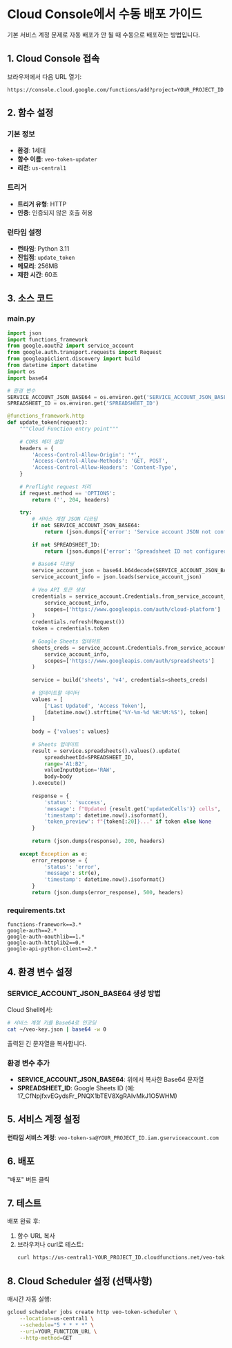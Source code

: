# Cloud Console에서 수동 배포 가이드

기본 서비스 계정 문제로 자동 배포가 안 될 때 수동으로 배포하는 방법입니다.

## 1. Cloud Console 접속

브라우저에서 다음 URL 열기:
```
https://console.cloud.google.com/functions/add?project=YOUR_PROJECT_ID
```

## 2. 함수 설정

### 기본 정보
- **환경**: 1세대
- **함수 이름**: `veo-token-updater`
- **리전**: `us-central1`

### 트리거
- **트리거 유형**: HTTP
- **인증**: 인증되지 않은 호출 허용

### 런타임 설정
- **런타임**: Python 3.11
- **진입점**: `update_token`
- **메모리**: 256MB
- **제한 시간**: 60초

## 3. 소스 코드

### main.py
```python
import json
import functions_framework
from google.oauth2 import service_account
from google.auth.transport.requests import Request
from googleapiclient.discovery import build
from datetime import datetime
import os
import base64

# 환경 변수
SERVICE_ACCOUNT_JSON_BASE64 = os.environ.get('SERVICE_ACCOUNT_JSON_BASE64')
SPREADSHEET_ID = os.environ.get('SPREADSHEET_ID')

@functions_framework.http
def update_token(request):
    """Cloud Function entry point"""
    
    # CORS 헤더 설정
    headers = {
        'Access-Control-Allow-Origin': '*',
        'Access-Control-Allow-Methods': 'GET, POST',
        'Access-Control-Allow-Headers': 'Content-Type',
    }
    
    # Preflight request 처리
    if request.method == 'OPTIONS':
        return ('', 204, headers)
    
    try:
        # 서비스 계정 JSON 디코딩
        if not SERVICE_ACCOUNT_JSON_BASE64:
            return (json.dumps({'error': 'Service account JSON not configured'}), 500, headers)
            
        if not SPREADSHEET_ID:
            return (json.dumps({'error': 'Spreadsheet ID not configured'}), 500, headers)
        
        # Base64 디코딩
        service_account_json = base64.b64decode(SERVICE_ACCOUNT_JSON_BASE64).decode('utf-8')
        service_account_info = json.loads(service_account_json)
        
        # Veo API 토큰 생성
        credentials = service_account.Credentials.from_service_account_info(
            service_account_info,
            scopes=['https://www.googleapis.com/auth/cloud-platform']
        )
        credentials.refresh(Request())
        token = credentials.token
        
        # Google Sheets 업데이트
        sheets_creds = service_account.Credentials.from_service_account_info(
            service_account_info,
            scopes=['https://www.googleapis.com/auth/spreadsheets']
        )
        
        service = build('sheets', 'v4', credentials=sheets_creds)
        
        # 업데이트할 데이터
        values = [
            ['Last Updated', 'Access Token'],
            [datetime.now().strftime('%Y-%m-%d %H:%M:%S'), token]
        ]
        
        body = {'values': values}
        
        # Sheets 업데이트
        result = service.spreadsheets().values().update(
            spreadsheetId=SPREADSHEET_ID,
            range='A1:B2',
            valueInputOption='RAW',
            body=body
        ).execute()
        
        response = {
            'status': 'success',
            'message': f"Updated {result.get('updatedCells')} cells",
            'timestamp': datetime.now().isoformat(),
            'token_preview': f"{token[:20]}..." if token else None
        }
        
        return (json.dumps(response), 200, headers)
        
    except Exception as e:
        error_response = {
            'status': 'error',
            'message': str(e),
            'timestamp': datetime.now().isoformat()
        }
        return (json.dumps(error_response), 500, headers)
```

### requirements.txt
```
functions-framework==3.*
google-auth==2.* 
google-auth-oauthlib==1.*
google-auth-httplib2==0.*
google-api-python-client==2.*
```

## 4. 환경 변수 설정

### SERVICE_ACCOUNT_JSON_BASE64 생성 방법

Cloud Shell에서:
```bash
# 서비스 계정 키를 Base64로 인코딩
cat ~/veo-key.json | base64 -w 0
```

출력된 긴 문자열을 복사합니다.

### 환경 변수 추가
- **SERVICE_ACCOUNT_JSON_BASE64**: 위에서 복사한 Base64 문자열
- **SPREADSHEET_ID**: Google Sheets ID (예: 17_CfNpjfxvEGydsFr_PNQX1bTEV8XgRAIvMkJ1O5WHM)

## 5. 서비스 계정 설정

**런타임 서비스 계정**: `veo-token-sa@YOUR_PROJECT_ID.iam.gserviceaccount.com`

## 6. 배포

"배포" 버튼 클릭

## 7. 테스트

배포 완료 후:
1. 함수 URL 복사
2. 브라우저나 curl로 테스트:
   ```bash
   curl https://us-central1-YOUR_PROJECT_ID.cloudfunctions.net/veo-token-updater
   ```

## 8. Cloud Scheduler 설정 (선택사항)

매시간 자동 실행:
```bash
gcloud scheduler jobs create http veo-token-scheduler \
    --location=us-central1 \
    --schedule="5 * * * *" \
    --uri=YOUR_FUNCTION_URL \
    --http-method=GET
```